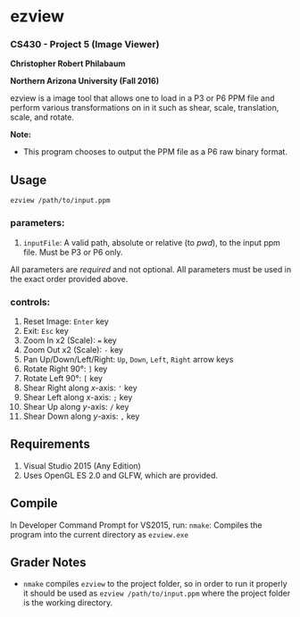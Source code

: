 # ezview
### CS430 - Project 5 (Image Viewer)
**Christopher Robert Philabaum**

**Northern Arizona University (Fall 2016)**

ezview is a image tool that allows one to load in a P3 or P6 PPM file and perform
various transformations on in it such as shear, scale, translation, scale, and
rotate.

**Note:**
* This program chooses to output the PPM file as a P6 raw binary format.

## Usage
`ezview /path/to/input.ppm`

### parameters:
1. `inputFile`: A valid path, absolute or relative (to *pwd*), to the input ppm file.
Must be P3 or P6 only.

All parameters are *required* and not optional. All parameters must be used in the exact order provided above.

### controls:
1. Reset Image: `Enter` key
1. Exit: `Esc` key
1. Zoom In x2 (Scale): `=` key
1. Zoom Out x2 (Scale): `-` key
1. Pan Up/Down/Left/Right: `Up`, `Down`, `Left`, `Right` arrow keys
1. Rotate Right 90°: `]` key
1. Rotate Left 90°: `[` key
1. Shear Right along _x_-axis: `'` key
1. Shear Left along _x_-axis: `;` key
1. Shear Up along _y_-axis: `/` key
1. Shear Down along _y_-axis: `,` key

## Requirements
1. Visual Studio 2015 (Any Edition)
2. Uses OpenGL ES 2.0 and GLFW, which are provided.

## Compile
In Developer Command Prompt for VS2015, run:
`nmake`: Compiles the program into the current directory as `ezview.exe`

## Grader Notes
* `nmake` compiles `ezview` to the project folder, so in order to run it properly it should be used as `ezview /path/to/input.ppm` where the project folder is the working directory.

